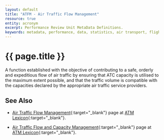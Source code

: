 ```yaml
---
layout: default
title: "ATFM - Air Traffic Flow Management"
resource: true
entity: acronym
excerpt: Performance Review Unit MetaData Definitions.
keywords: metadata, performance, data, statistics, air transport, flights, europe, ATFM
---
```

# {{ page.title }}

A function established with the objective of contributing to a safe,
orderly and expeditious flow of air traffic by ensuring that ATC capacity
is utilised to the maximum extent possible, and that the traffic volume
is compatible with the capacities declared by the appropriate air traffic
service providers.

## See Also

* [Air Traffic Flow Management][atfmLEXI]{:target="_blank"}
  page at [ATM Lexicon][lexi]{:target="_blank"}.

* [Air Traffic Flow and Capacity Management][atfcmLEXI]{:target="_blank"}
  page at [ATM Lexicon][lexi]{:target="_blank"}.

[atfmLEXI]: <https://ext.eurocontrol.int/lexicon/index.php/Air_Traffic_Flow_Management> "Air Traffic Flow Management - ATM Lexicon"
[atfcmLEXI]: <https://ext.eurocontrol.int/lexicon/index.php/Air_Traffic_Flow_and_Capacity_Management> "Air Traffic Flow and Capacity Management - ATM Lexicon"
[lexi]: <https://ext.eurocontrol.int/lexicon/index.php/Main_Page> "ATM Lexicon"
